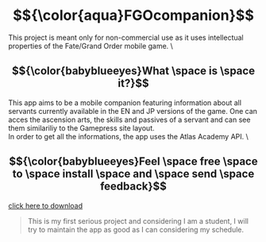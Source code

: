 # $${\color{aqua}FGOcompanion}$$

This project is meant only for non-commercial use as it uses intellectual properties of the Fate/Grand Order mobile game.
\

## $${\color{babyblueeyes}What \space is \space it?}$$

This app aims to be a mobile companion featuring information about all servants currently available in the EN and JP versions of the game. One can acces the ascension arts, the skills and passives of a servant and can see them similariliy to the Gamepress site layout.
\
In order to get all the informations, the app uses the Atlas Academy API.
\

## $${\color{babyblueeyes}Feel \space free \space to \space install \space and \space send \space feedback}$$
[click here to download](build/app/outputs/flutter-apk/app-release.apk)

> This is my first serious project and considering I am a student, I will try to maintain the app as good as I can considering my schedule.
